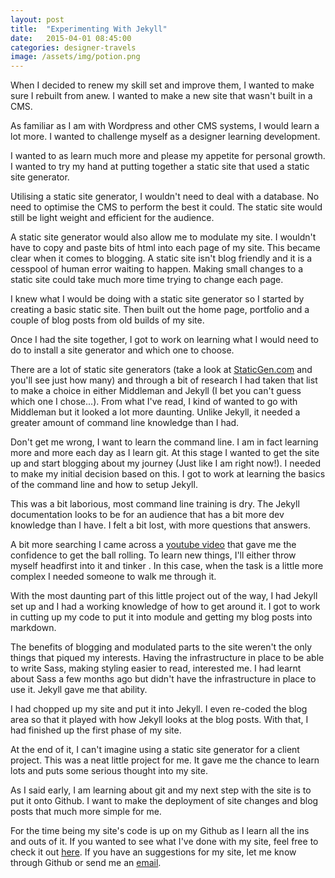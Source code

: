 ```yaml
---
layout: post
title:  "Experimenting With Jekyll"
date:   2015-04-01 08:45:00
categories: designer-travels
image: /assets/img/potion.png
---
```


When I decided to renew my skill set and improve them, I wanted to make sure I rebuilt from anew. I wanted to make a new site that wasn't built in a CMS.

As familiar as I am with Wordpress and other CMS systems, I would learn a lot more. I wanted to challenge myself as a designer learning development. 

I wanted to as  learn much more and please my appetite for personal growth. I wanted to try my hand at putting together a static site that used a static site generator.

Utilising a static site generator, I wouldn't need to deal with a database. No need to optimise the CMS to perform the best it could. The static site would still be light weight and efficient for the audience. 

A static site generator would also allow me to modulate my site. I wouldn't have to copy and paste bits of html into each page of my site. This became clear when it comes to blogging. A static site isn't blog friendly and it is a cesspool of human error waiting to happen. Making small changes to a static site could take much more time trying to change each page.

I knew what I would be doing with a static site generator so I started by creating a basic static site. Then built out the home page, portfolio and a couple of blog posts from old builds of my site. 

Once I had the site together, I got to work on learning what I would need to do to install a site generator and which one to choose.

There are a lot of static site generators (take a look at <a href="https://www.staticgen.com/" target="_blank">StaticGen.com</a> and you'll see just how many) and through a bit of research I had taken that list to make a choice in either Middleman and Jekyll (I bet you can't guess which one I chose...). From what I've read, I kind of wanted to go with Middleman but it looked a lot more daunting. Unlike Jekyll, it needed a greater amount of command line knowledge than I had. 

Don't get me wrong, I want to learn the command line. I am in fact learning more and more each day as I learn git. At this stage I wanted to get the site up and start blogging about my journey (Just like I am right now!). I needed to make my initial decision based on this.  I got to work at learning the basics of the command line and how to setup  Jekyll.

This was a bit laborious, most command line training is dry. The Jekyll documentation looks to be for an audience that has a bit more dev knowledge than I have. I felt a bit lost, with more questions that answers.

 A bit more searching I came across a <a href="https://youtu.be/iWowJBRMtpc" target="_blank">youtube video</a> that gave me the confidence to get the ball rolling.  To learn new things, I'll either throw myself headfirst into it and tinker . In this case, when the task is a little more complex I needed someone to walk me through it. 

With the most daunting part of this little project out of the way, I had Jekyll set up and I had a working knowledge of how to get around it. I got to work in cutting up my code to put it into module and getting my blog posts into markdown. 

The benefits of blogging and modulated parts to the site weren't the only things that piqued my interests. Having the infrastructure in place to be able to write Sass, making styling easier to read, interested me. I had learnt about Sass a few months ago but didn't have the infrastructure in place to use it. Jekyll gave me that ability. 


I had chopped up my site and put it into Jekyll. I even re-coded the blog area so that it played with how Jekyll looks at the blog posts. With that, I had finished up the first phase of my site.

At the end of it, I can't imagine using a static site generator for a client project. This was a neat little project for me. It gave me the chance to learn lots and puts some serious thought into my site. 

As I said early, I am learning about git and my next step with the site is to put it onto Github. I want to make the deployment of site changes and blog posts that much more simple for me. 

For the time being my site's code is up on my Github as I learn all the ins and outs of it. If you wanted to see what I've done with my site, feel free to check it out <a href="https://github.com/jtregenza/josh_tregenza_site" tagert="_blank">here</a>. If you have an suggestions for my site, let me know through Github or send me an <a href="mailto:{{site.mail}}" target="_blank">email</a>.